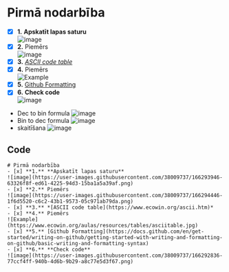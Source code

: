 # Pirmā nodarbība
- [x] **1.** **Apskatīt lapas saturu**  
![image](https://user-images.githubusercontent.com/38009737/166293946-63326f8f-ed61-4225-94d3-15ba1a5a39af.png)
- [x] **2.** Piemērs  
![image](https://user-images.githubusercontent.com/38009737/166294446-1f6d5520-c6c2-43b1-9573-05c971ab79da.png)
- [x] **3.** *[ASCII code table](https://www.ecowin.org/ascii.htm)*  
- [x] **4.** Piemērs  
![Example](https://www.ecowin.org/aulas/resources/tables/asciitable.jpg)  
- [x] **5.** [Github Formatting](https://docs.github.com/en/get-started/writing-on-github/getting-started-with-writing-and-formatting-on-github/basic-writing-and-formatting-syntax)  
- [x] **6.** **Check code**  
![image](https://user-images.githubusercontent.com/38009737/166292836-77ccf4ff-940b-4d6b-9b29-a8c77e5d3f67.png)  

- Dec to bin formula
![image](https://user-images.githubusercontent.com/38009737/168651520-45921247-e7c6-489f-b9e7-22f87389c304.png)
- Bin to dec formula
![image](https://user-images.githubusercontent.com/38009737/168652257-550fae99-cc36-4832-9a9c-994e3287f7a5.png)
- skaitīšana
![image](https://user-images.githubusercontent.com/38009737/168653693-bc77b3cc-5a9c-4010-89b9-8b1baae4ffcb.png)

## Code
```
# Pirmā nodarbība
- [x] **1.** **Apskatīt lapas saturu**  
![image](https://user-images.githubusercontent.com/38009737/166293946-63326f8f-ed61-4225-94d3-15ba1a5a39af.png)
- [x] **2.** Piemērs  
![image](https://user-images.githubusercontent.com/38009737/166294446-1f6d5520-c6c2-43b1-9573-05c971ab79da.png)
- [x] **3.** *[ASCII code table](https://www.ecowin.org/ascii.htm)*  
- [x] **4.** Piemērs  
![Example](https://www.ecowin.org/aulas/resources/tables/asciitable.jpg)  
- [x] **5.** [Github Formatting](https://docs.github.com/en/get-started/writing-on-github/getting-started-with-writing-and-formatting-on-github/basic-writing-and-formatting-syntax)  
- [x] **6.** **Check code**  
![image](https://user-images.githubusercontent.com/38009737/166292836-77ccf4ff-940b-4d6b-9b29-a8c77e5d3f67.png)  
```
